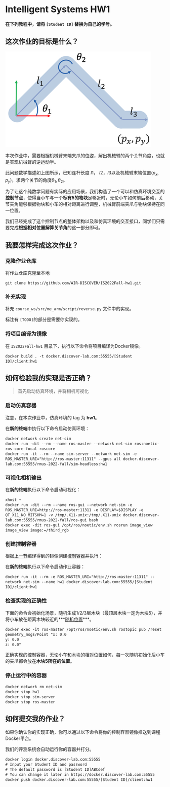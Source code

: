 # Intelligent Systems HW1

**在下列教程中，请将 `[Student ID]` 替换为自己的学号。**

## 这次作业的目标是什么？

![reverse-kinematics](assets/reverse-kinematics.png)

本次作业中，需要根据机械臂末端夹爪的位姿，解出机械臂的两个关节角度，也就是实现机械臂的逆运动学。

此问题数学描述如上图所示，已知连杆长度 $l1$， $l2$，$l3$以及机械臂末端位置$(p_x, p_y)$，求两个关节的角度$\theta_1, \theta_2$。

为了让这个纯数学问题有实际的应用场景，我们构造了一个可以和仿真环境交互的**控制节点**，使得当小车与一个**标有5的物块**足够近时，无论小车如何前后移动，关节夹角能够根据物块和小车的相对距离进行调整，机械臂前端夹爪与物块保持在同一位置。

我们已经完成了这个控制节点的整体架构以及和仿真环境的交互接口，同学们只需要完成**根据相对位置解算关节角**的这一部分即可。

## 我要怎样完成这次作业？

### 克隆作业仓库

将作业仓库克隆至本地

```
git clone https://github.com/AIR-DISCOVER/IS2022Fall-hw1.git
```

### 补充实现 

补充 `course_ws/src/me_arm/script/reverse.py` 文件中的实现。

标注有 `[TODO]`的部分是需要你实现的。 

### 将项目编译为镜像

在 `IS2022Fall-hw1` 目录下，执行以下命令将项目编译为Docker镜像。

```
docker build . -t docker.discover-lab.com:55555/[Student ID]/client:hw1 
```

## 如何检验我的实现是否正确？

> 首先启动仿真环境，并将相机可视化

### 启动仿真容器

注意，在本次作业中，仿真环境的 tag 为 **hw1**。

在**新的终端**中执行以下命令启动仿真环境：

```shell
docker network create net-sim
docker run -dit --rm --name ros-master --network net-sim ros:noetic-ros-core-focal roscore
docker run -it --rm --name sim-server --network net-sim -e ROS_MASTER_URI="http://ros-master:11311" --gpus all docker.discover-lab.com:55555/rmus-2022-fall/sim-headless:hw1
```

### 可视化相机输出

在**新的终端**执行以下命令启动可视化：

```shell
xhost +
docker run -dit --rm --name ros-gui --network net-sim -e ROS_MASTER_URI=http://ros-master:11311 -e DISPLAY=$DISPLAY -e QT_X11_NO_MITSHM=1 -v /tmp/.X11-unix:/tmp/.X11-unix docker.discover-lab.com:55555/rmus-2022-fall/ros-gui bash
docker exec -dit ros-gui /opt/ros/noetic/env.sh rosrun image_view image_view image:=/third_rgb
```

### 创建控制容器

根据[上一节](#23)编译得到的镜像创建<u>控制容器</u>并执行：

在**新的终端**执行以下命令启动作业容器：

```shell
docker run -it --rm -e ROS_MASTER_URI="http://ros-master:11311" --network net-sim --name hw1 docker.discover-lab.com:55555/[Student ID]/client:hw1
```

### 检查实现的正确性

下面的命令会初始化场景，随机生成1/2/3层木块（最顶层木块一定为木块5），并将小车放在距离木块较近的***<u>随机位置</u>***。

```shell
docker exec -it ros-master /opt/ros/noetic/env.sh rostopic pub /reset geometry_msgs/Point "x: 0.0
y: 0.0
z: 0.0"
```

正确实现的控制容器，无论小车和木块的相对位置如何，每一次随机初始化后小车的夹爪都会放在**木块5所在的位置**。

### 停止运行中的容器

```shell
docker network rm net-sim
docker stop hw1
docker stop sim-server
docker stop ros-master
```

## 如何提交我的作业？

如果你确认你的实现正确，你可以通过以下命令将你的控制容器镜像推送到课程Docker平台。

我们的评测系统会自动运行你的容器并打分。    

```shell
docker login docker.discover-lab.com:55555
# Input your Student ID and password
# The default password is [Student ID]ABCdef
# You can change it later in https://docker.discover-lab.com:55555
docker push docker.discover-lab.com:55555/[Student ID]/client:hw1
```